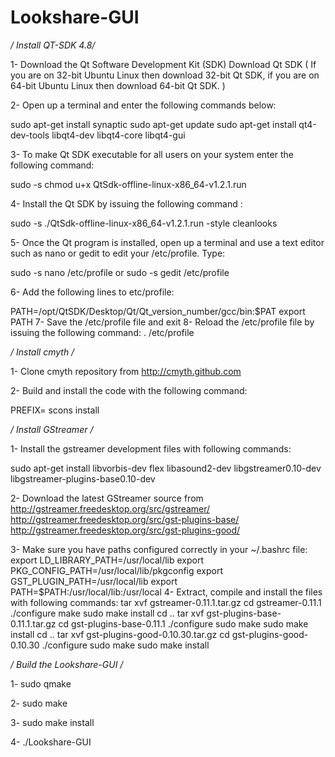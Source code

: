 Lookshare-GUI
=============
*/ Install QT-SDK  4.8/*

1- Download the Qt Software Development Kit (SDK) Download Qt SDK ( If you are on 32-bit Ubuntu Linux then download 32-bit Qt SDK, if you are on 64-bit Ubuntu Linux then download 64-bit Qt SDK. )

2- Open up a terminal and enter the following commands below: 

sudo apt-get install synaptic
sudo apt-get update
sudo apt-get install qt4-dev-tools libqt4-dev libqt4-core libqt4-gui

3- To make Qt SDK executable for all users on your system enter the following command:

sudo -s chmod u+x QtSdk-offline-linux-x86_64-v1.2.1.run

4- Install the Qt SDK by issuing the following command :

sudo -s ./QtSdk-offline-linux-x86_64-v1.2.1.run -style cleanlooks

5- Once the Qt program is installed, open up a terminal and use a text editor such as nano or gedit to edit your /etc/profile. Type:

sudo -s nano /etc/profile or sudo -s gedit /etc/profile

6- Add the following lines to etc/profile:

PATH=/opt/QtSDK/Desktop/Qt/Qt_version_number/gcc/bin:$PAT
export PATH
7- Save the /etc/profile file and exit
8- Reload the /etc/profile file by issuing the following command:
. /etc/profile

*/ Install cmyth /*

1- Clone cmyth repository from http://cmyth.github.com

2- Build and install the code with the following command:

PREFIX=<path> scons install

*/ Install GStreamer /*

1- Install the gstreamer development files with following commands:

sudo apt-get install libvorbis-dev flex libasound2-dev libgstreamer0.10-dev libgstreamer-plugins-base0.10-dev

2- Download the latest GStreamer source from
http://gstreamer.freedesktop.org/src/gstreamer/
http://gstreamer.freedesktop.org/src/gst-plugins-base/
http://gstreamer.freedesktop.org/src/gst-plugins-good/

3- Make sure you have paths configured correctly in your ~/.bashrc file:
export LD_LIBRARY_PATH=/usr/local/lib
export PKG_CONFIG_PATH=/usr/local/lib/pkgconfig
export GST_PLUGIN_PATH=/usr/local/lib
export PATH=$PATH:/usr/local/lib:/usr/local
4- Extract, compile and install the files with following commands:
tar xvf gstreamer-0.11.1.tar.gz
cd gstreamer-0.11.1
./configure
make
sudo make install
cd ..
tar xvf gst-plugins-base-0.11.1.tar.gz
cd gst-plugins-base-0.11.1
./configure
sudo make
sudo make install
cd ..
tar xvf gst-plugins-good-0.10.30.tar.gz
cd gst-plugins-good-0.10.30
./configure
sudo make
sudo make install

*/ Build the Lookshare-GUI /* 

1- sudo qmake

2- sudo make

3- sudo make install

4- ./Lookshare-GUI
